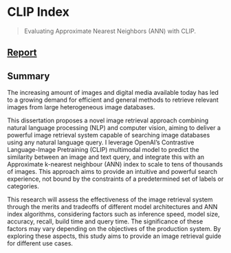 # CLIP Index

> Evaluating Approximate Nearest Neighbors (ANN) with CLIP.

## [Report](https://tom-pollak.github.io/clip-index/assets/Enhancing%20Image%20Retrieval%20in%20Natural%20Language%20Processing%20Applications.pdf)

## Summary

The increasing amount of images and digital media available today
has led to a growing demand for efficient and general methods to
retrieve relevant images from large heterogeneous image databases.

This dissertation proposes a novel image retrieval approach
combining natural language processing (NLP) and computer vision,
aiming to deliver a powerful image retrieval system capable of
searching image databases using any natural language query. I
leverage OpenAI’s Contrastive Language-Image Pretraining (CLIP)
multimodal model to predict the similarity between an image and
text query, and integrate this with an Approximate k-nearest
neighbour (ANN) index to scale to tens of thousands of images. This
approach aims to provide an intuitive and powerful search
experience, not bound by the constraints of a predetermined set of
labels or categories.

This research will assess the effectiveness of the image retrieval
system through the merits and tradeoffs of different model
architectures and ANN index algorithms, considering factors such as
inference speed, model size, accuracy, recall, build time and query
time. The significance of these factors may vary depending on the
objectives of the production system. By exploring these aspects,
this study aims to provide an image retrieval guide for different use
cases.
